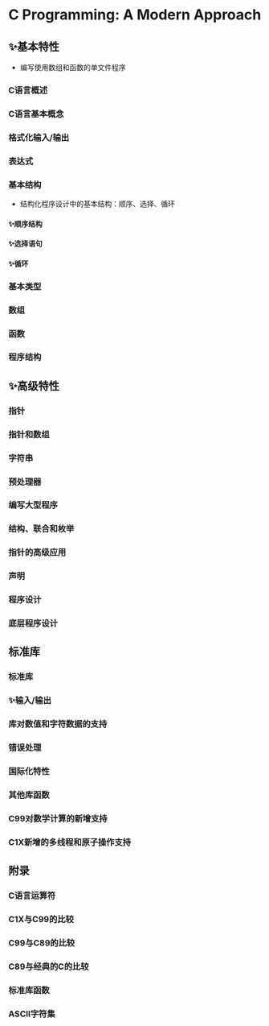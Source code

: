 # C Programming: A Modern Approach



## ✨基本特性

- 编写使用数组和函数的单文件程序

### C语言概述

### C语言基本概念

### 格式化输入/输出

### 表达式

### 基本结构

- 结构化程序设计中的基本结构：顺序、选择、循环

#### ✨顺序结构

#### ✨选择语句

#### ✨循环

### 基本类型

### 数组

### 函数

### 程序结构

## ✨高级特性

### 指针

### 指针和数组

### 字符串

### 预处理器

### 编写大型程序

### 结构、联合和枚举

### 指针的高级应用

### 声明

### 程序设计

### 底层程序设计

## 标准库

### 标准库

### ✨输入/输出

### 库对数值和字符数据的支持

### 错误处理

### 国际化特性

### 其他库函数

### C99对数学计算的新增支持

### C1X新增的多线程和原子操作支持

## 附录

### C语言运算符

### C1X与C99的比较

### C99与C89的比较

### C89与经典的C的比较

### 标准库函数

### ASCII字符集





